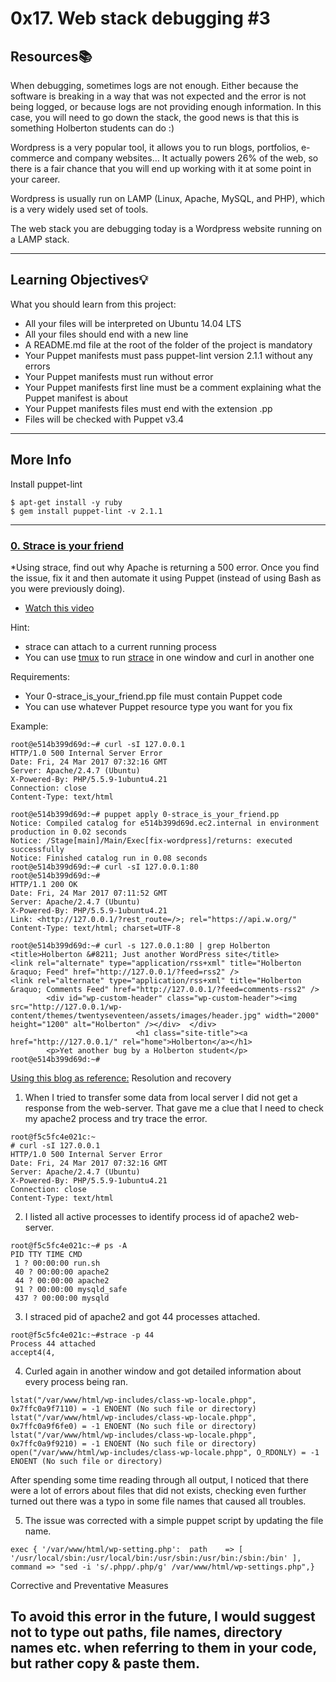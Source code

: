 # 0x17. Web stack debugging #3

## Resources:books:
When debugging, sometimes logs are not enough. Either because the software is breaking in a way that was not expected and the error is not being logged, or because logs are not providing enough information. In this case, you will need to go down the stack, the good news is that this is something Holberton students can do :)

Wordpress is a very popular tool, it allows you to run blogs, portfolios, e-commerce and company websites… It actually powers 26% of the web, so there is a fair chance that you will end up working with it at some point in your career.

Wordpress is usually run on LAMP (Linux, Apache, MySQL, and PHP), which is a very widely used set of tools.

The web stack you are debugging today is a Wordpress website running on a LAMP stack.

---
## Learning Objectives:bulb:
What you should learn from this project:
* All your files will be interpreted on Ubuntu 14.04 LTS
* All your files should end with a new line
* A README.md file at the root of the folder of the project is mandatory
* Your Puppet manifests must pass puppet-lint version 2.1.1 without any errors
* Your Puppet manifests must run without error
* Your Puppet manifests first line must be a comment explaining what the Puppet manifest is about
* Your Puppet manifests files must end with the extension .pp
* Files will be checked with Puppet v3.4

---
## More Info
Install puppet-lint
```
$ apt-get install -y ruby
$ gem install puppet-lint -v 2.1.1
```

---

### [0. Strace is your friend](./0-strace_is_your_friend.pp)
*Using strace, find out why Apache is returning a 500 error. Once you find the issue, fix it and then automate it using Puppet (instead of using Bash as you were previously doing).

* [Watch this video](https://www.youtube.com/watch?v=uHEzt1QuASo&feature=youtu.be)

Hint:
* strace can attach to a current running process
* You can use [tmux](https://www.hamvocke.com/blog/a-quick-and-easy-guide-to-tmux/) to run [strace](https://strace.io/) in one window and curl in another one

Requirements:
* Your 0-strace_is_your_friend.pp file must contain Puppet code
* You can use whatever Puppet resource type you want for you fix

Example:
```
root@e514b399d69d:~# curl -sI 127.0.0.1
HTTP/1.0 500 Internal Server Error
Date: Fri, 24 Mar 2017 07:32:16 GMT
Server: Apache/2.4.7 (Ubuntu)
X-Powered-By: PHP/5.5.9-1ubuntu4.21
Connection: close
Content-Type: text/html

root@e514b399d69d:~# puppet apply 0-strace_is_your_friend.pp
Notice: Compiled catalog for e514b399d69d.ec2.internal in environment production in 0.02 seconds
Notice: /Stage[main]/Main/Exec[fix-wordpress]/returns: executed successfully
Notice: Finished catalog run in 0.08 seconds
root@e514b399d69d:~# curl -sI 127.0.0.1:80
root@e514b399d69d:~#
HTTP/1.1 200 OK
Date: Fri, 24 Mar 2017 07:11:52 GMT
Server: Apache/2.4.7 (Ubuntu)
X-Powered-By: PHP/5.5.9-1ubuntu4.21
Link: <http://127.0.0.1/?rest_route=/>; rel="https://api.w.org/"
Content-Type: text/html; charset=UTF-8

root@e514b399d69d:~# curl -s 127.0.0.1:80 | grep Holberton
<title>Holberton &#8211; Just another WordPress site</title>
<link rel="alternate" type="application/rss+xml" title="Holberton &raquo; Feed" href="http://127.0.0.1/?feed=rss2" />
<link rel="alternate" type="application/rss+xml" title="Holberton &raquo; Comments Feed" href="http://127.0.0.1/?feed=comments-rss2" />
        <div id="wp-custom-header" class="wp-custom-header"><img src="http://127.0.0.1/wp-content/themes/twentyseventeen/assets/images/header.jpg" width="2000" height="1200" alt="Holberton" /></div>  </div>
                            <h1 class="site-title"><a href="http://127.0.0.1/" rel="home">Holberton</a></h1>
        <p>Yet another bug by a Holberton student</p>
root@e514b399d69d:~#
``` 

[Using this blog as reference:](https://medium.com/@katyakalache/postmortem-24ecfefca44c)
Resolution and recovery

1. When I tried to transfer some data from local server I did not get a response from the web-server. That gave me a clue that I need to check my apache2 process and try trace the error.
```
root@f5c5fc4e021c:~
# curl -sI 127.0.0.1
HTTP/1.0 500 Internal Server Error
Date: Fri, 24 Mar 2017 07:32:16 GMT
Server: Apache/2.4.7 (Ubuntu)
X-Powered-By: PHP/5.5.9-1ubuntu4.21
Connection: close
Content-Type: text/html
```
2. I listed all active processes to identify process id of apache2 web-server.
```
root@f5c5fc4e021c:~# ps -A
PID TTY TIME CMD
 1 ? 00:00:00 run.sh
 40 ? 00:00:00 apache2
 44 ? 00:00:00 apache2
 91 ? 00:00:00 mysqld_safe
 437 ? 00:00:00 mysqld
```
3. I straced pid of apache2 and got 44 processes attached.
```
root@f5c5fc4e021c:~#strace -p 44
Process 44 attached
accept4(4,
```

4. Curled again in another window and got detailed information about every process being ran.

```
lstat("/var/www/html/wp-includes/class-wp-locale.phpp", 0x7ffc0a9f7110) = -1 ENOENT (No such file or directory)
lstat("/var/www/html/wp-includes/class-wp-locale.phpp", 0x7ffc0a9f6fe0) = -1 ENOENT (No such file or directory)
lstat("/var/www/html/wp-includes/class-wp-locale.phpp", 0x7ffc0a9f9210) = -1 ENOENT (No such file or directory)
open("/var/www/html/wp-includes/class-wp-locale.phpp", O_RDONLY) = -1 ENOENT (No such file or directory)
```

After spending some time reading through all output, I noticed that there were a lot of errors about files that did not exists, checking even further turned out there was a typo in some file names that caused all troubles.

5. The issue was corrected with a simple puppet script by updating the file name.
```
exec { '/var/www/html/wp-setting.php':  path    => [ '/usr/local/sbin:/usr/local/bin:/usr/sbin:/usr/bin:/sbin:/bin' ],  command => "sed -i 's/.phpp/.php/g' /var/www/html/wp-settings.php",}
```
Corrective and Preventative Measures

To avoid this error in the future, I would suggest not to type out paths, file names, directory names etc. when referring to them in your code, but rather copy & paste them.
---
